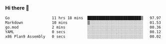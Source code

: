 ### Hi there 👋

<!--
**yeya24/yeya24** is a ✨ _special_ ✨ repository because its `README.md` (this file) appears on your GitHub profile.

Here are some ideas to get you started:

- 🔭 I’m currently working on ...
- 🌱 I’m currently learning ...
- 👯 I’m looking to collaborate on ...
- 🤔 I’m looking for help with ...
- 💬 Ask me about ...
- 📫 How to reach me: ...
- 😄 Pronouns: ...
- ⚡ Fun fact: ...
-->

<!--START_SECTION:waka-->

```txt
Go                   11 hrs 18 mins  ████████████████████████▒   97.97 %
Markdown             10 mins         ▒░░░░░░░░░░░░░░░░░░░░░░░░   01.53 %
go.mod               2 mins          ░░░░░░░░░░░░░░░░░░░░░░░░░   00.36 %
YAML                 0 secs          ░░░░░░░░░░░░░░░░░░░░░░░░░   00.12 %
x86 Plan9 Assembly   0 secs          ░░░░░░░░░░░░░░░░░░░░░░░░░   00.02 %
```

<!--END_SECTION:waka-->
